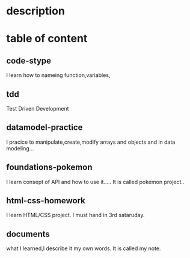 # description


# table of content


## code-stype
I learn how to nameing function,variables,

## tdd
Test Driven Development

## datamodel-practice
I pracice to manipulate,create,modify arrays and objects and in data modeling...

## foundations-pokemon
I learn consept of API and how to use it.....
It is called pokemon project..

## html-css-homework
I learn HTML/CSS project.
I must hand in 3rd sataruday.


## documents
what I learned,I describe it my own words.
It is called my note.
